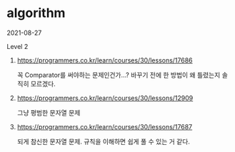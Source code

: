 # algorithm

2021-08-27

Level 2

1. https://programmers.co.kr/learn/courses/30/lessons/17686

   꼭 Comparator를 써야하는 문제인건가...? 바꾸기 전에 한 방법이 왜 틀렸는지 솔직히 모르겠다.

2. https://programmers.co.kr/learn/courses/30/lessons/12909

   그냥 평범한 문자열 문제

3. https://programmers.co.kr/learn/courses/30/lessons/17687

   되게 참신한 문자열 문제. 규칙을 이해하면 쉽게 풀 수 있는 거 같다.